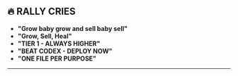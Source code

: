 ## 🔥 RALLY CRIES

- **"Grow baby grow and sell baby sell"**
- **"Grow, Sell, Heal"**
- **"TIER 1 - ALWAYS HIGHER"**
- **"BEAT CODEX - DEPLOY NOW"**
- **"ONE FILE PER PURPOSE"**

---
